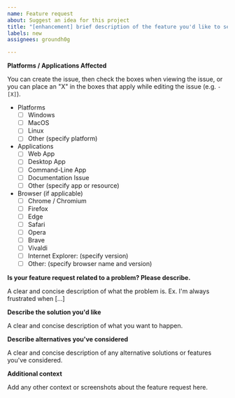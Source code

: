 ```yaml
---
name: Feature request
about: Suggest an idea for this project
title: "[enhancement] brief description of the feature you'd like to see"
labels: new
assignees: groundh0g

---
```


**Platforms / Applications Affected**

You can create the issue, then check the boxes when viewing the issue, or you can place an "X" in the boxes that apply while editing the issue (e.g. `- [X]`).

- Platforms
  - [ ] Windows
  - [ ] MacOS
  - [ ] Linux
  - [ ] Other (specify platform)

- Applications
  - [ ] Web App
  - [ ] Desktop App
  - [ ] Command-Line App
  - [ ] Documentation Issue
  - [ ] Other (specify app or resource)

- Browser (if applicable)
  - [ ] Chrome / Chromium
  - [ ] Firefox
  - [ ] Edge
  - [ ] Safari
  - [ ] Opera
  - [ ] Brave
  - [ ] Vivaldi
  - [ ] Internet Explorer: (specify version)
  - [ ] Other: (specify browser name and version)

**Is your feature request related to a problem? Please describe.**

A clear and concise description of what the problem is. Ex. I'm always frustrated when [...]

**Describe the solution you'd like**

A clear and concise description of what you want to happen.

**Describe alternatives you've considered**

A clear and concise description of any alternative solutions or features you've considered.

**Additional context**

Add any other context or screenshots about the feature request here.

